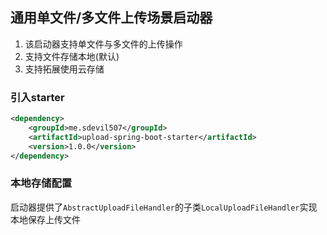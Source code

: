 ## 通用单文件/多文件上传场景启动器

1. 该启动器支持单文件与多文件的上传操作
2. 支持文件存储本地(默认)
3. 支持拓展使用云存储

### 引入starter

```xml
<dependency>
    <groupId>me.sdevil507</groupId>
    <artifactId>upload-spring-boot-starter</artifactId>
    <version>1.0.0</version>
</dependency>
```

### 本地存储配置

启动器提供了`AbstractUploadFileHandler`的子类`LocalUploadFileHandler`实现本地保存上传文件

